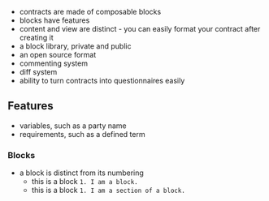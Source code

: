 - contracts are made of composable blocks
- blocks have features
- content and view are distinct - you can easily format your contract after creating it
- a block library, private and public
- an open source format
- commenting system
- diff system
- ability to turn contracts into questionnaires easily

## Features
- variables, such as a party name
- requirements, such as a defined term

### Blocks
- a block is distinct from its numbering
  - this is a block
  `1. I am a block.`
  - this is a block
  `1. I am a section of a block.
  `

